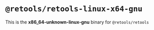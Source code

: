 # `@retools/retools-linux-x64-gnu`

This is the **x86_64-unknown-linux-gnu** binary for `@retools/retools`
